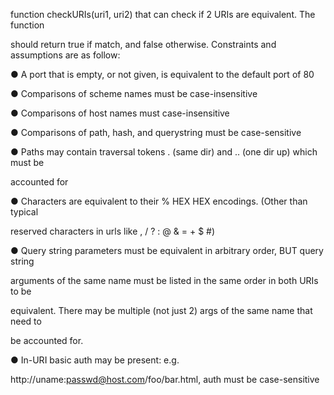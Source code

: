 function checkURIs(uri1, uri2)​ that can check if 2 URIs are equivalent. The function

should return true if match, and false otherwise. Constraints and assumptions are as follow:

● A port that is empty, or not given, is equivalent to the default port of 80

● Comparisons of scheme names must be case-insensitive

● Comparisons of host names must case-insensitive

● Comparisons of path, hash, and querystring must be case-sensitive

● Paths may contain traversal tokens . (same dir) and .. (one dir up) which must be

accounted for

● Characters are equivalent to their % HEX HEX encodings. (Other than typical

reserved characters in urls like , / ? : @ & = + $ #)

● Query string parameters must be equivalent in arbitrary order, BUT query string

arguments of the same name must be listed in the same order in both URIs to be

equivalent. There may be multiple (not just 2) args of the same name that need to

be accounted for.

● In-URI basic auth may be present: e.g.

http://uname:passwd@host.com/foo/bar.html, auth must be case-sensitive